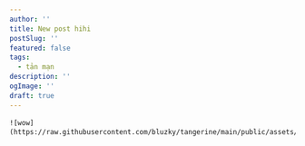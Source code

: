 ```yaml
---
author: ''
title: New post hihi
postSlug: ''
featured: false
tags:
  - tản mạn
description: ''
ogImage: ''
draft: true
---
```

	![wow](https://raw.githubusercontent.com/bluzky/tangerine/main/public/assets/Bnhieu%2Bhat.png)
